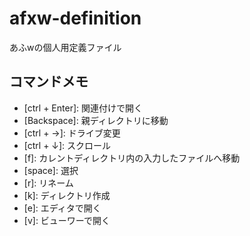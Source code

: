 # afxw-definition
あふwの個人用定義ファイル

## コマンドメモ
- \[ctrl + Enter\]: 関連付けで開く
- \[Backspace\]: 親ディレクトリに移動
- \[ctrl + →\]: ドライブ変更
- \[ctrl + ↓\]: スクロール
- \[f\]: カレントディレクトリ内の入力したファイルへ移動
- \[space\]: 選択
- \[r\]: リネーム
- \[k\]: ディレクトリ作成
- \[e\]: エディタで開く
- \[v\]: ビューワーで開く
